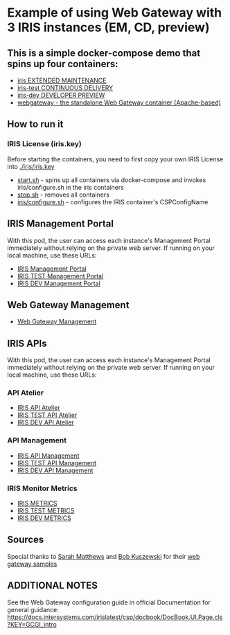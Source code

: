 # Example of using Web Gateway with 3 IRIS instances (EM, CD, preview)

## This is a simple docker-compose demo that spins up four containers: 

* [iris EXTENDED MAINTENANCE](./docker-compose.yml)
* [iris-test CONTINUOUS DELIVERY](./docker-compose.yml)
* [iris-dev DEVELOPER PREVIEW](./docker-compose.yml)
* [webgateway - the standalone Web Gateway container (Apache-based)](./docker-compose.yml)

## How to run it

### IRIS License (iris.key)
Before starting the containers, you need to first copy your own IRIS License into [./iris/iris.key](./iris/iris.key)


* [start.sh](./start.sh) - spins up all containers via docker-compose and 
    invokes iris/configure.sh in the iris containers
* [stop.sh](./stop.sh) - removes all containers
* [iris/configure.sh](./iris/configure.sh) - configures the IRIS container's CSPConfigName

## IRIS Management Portal

With this pod, the user can access each instance's Management Portal immediately without relying on the private web server. If running on your local machine, use these URLs:
* [IRIS Management Portal](http://localhost:8888/iris/csp/sys/UtilHome.csp)
* [IRIS TEST Management Portal](http://localhost:8888/iris-test/csp/sys/UtilHome.csp)
* [IRIS DEV Management Portal](http://localhost:8888/iris-dev/csp/sys/UtilHome.csp)

## Web Gateway Management 
* [Web Gateway Management](http://localhost:8888/csp/bin/Systems/Module.cxw)

## IRIS APIs

With this pod, the user can access each instance's Management Portal immediately without relying on the private web server. If running on your local machine, use these URLs:
### API Atelier
* [IRIS API Atelier](http://localhost:8888/iris/api/atelier/)
* [IRIS TEST API Atelier](http://localhost:8888/iris-test/api/atelier/)
* [IRIS DEV API Atelier](http://localhost:8888/iris-dev/api/atelier/)
### API Management
* [IRIS API Management](http://localhost:8888/api/mgmnt/)
* [IRIS TEST API Management](http://localhost:8888/iris-test/api/mgmnt/)
* [IRIS DEV API Management](http://localhost:8888/iris-dev/api/mgmnt/)
### IRIS Monitor Metrics
* [IRIS METRICS](http://localhost:8888/api/monitor/metrics)
* [IRIS TEST METRICS](http://localhost:8888/iris-test/api/monitor/metrics)
* [IRIS DEV METRICS](http://localhost:8888/iris-dev/api/monitor/metrics)



## Sources
Special thanks to [Sarah Matthews](https://github.com/sgmatthews) and [Bob Kuszewski](https://github.com/kuszewski) for their [web gateway samples](https://github.com/intersystems-community/webgateway-examples)


## ADDITIONAL NOTES

See the Web Gateway configuration guide in official Documentation for general guidance:
https://docs.intersystems.com/irislatest/csp/docbook/DocBook.UI.Page.cls?KEY=GCGI_intro
